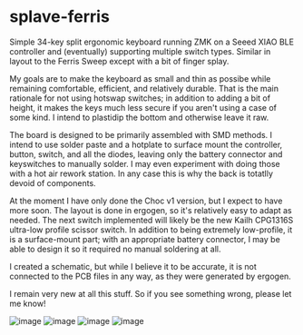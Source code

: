 # splave-ferris
Simple 34-key split ergonomic keyboard running ZMK on a Seeed XIAO BLE controller and (eventually) supporting multiple switch types. Similar in layout to the Ferris Sweep except with a bit of finger splay.

My goals are to make the keyboard as small and thin as possibe while remaining comfortable, efficient, and relatively durable. That is the main rationale for not using hotswap switches; in addition to adding a bit of height, it makes the keys much less secure if you aren't using a case of some kind. I intend to plastidip the bottom and otherwise leave it raw.

The board is designed to be primarily assembled with SMD methods. I intend to use solder paste and a hotplate to surface mount the controller, button, switch, and all the diodes, leaving only the battery connector and keyswitches to manually solder. I may even experiment with doing those with a hot air rework station. In any case this is why the back is totatlly devoid of components.

At the moment I have only done the Choc v1 version, but I expect to have more soon. The layout is done in ergogen, so it's relatively easy to adapt as needed. The next switch implemented will likely be the new Kailh CPG1316S ultra-low profile scissor switch. In addition to being extremely low-profile, it is a surface-mount part; with an appropriate battery connector, I may be able to design it so it required no manual soldering at all.

I created a schematic, but while I believe it to be accurate, it is not connected to the PCB files in any way, as they were generated by ergogen.

I remain very new at all this stuff. So if you see something wrong, please let me know!


![image](https://github.com/user-attachments/assets/ee56e8e9-69ba-4faa-8a37-de3726d6ddba)
![image](https://github.com/user-attachments/assets/650c5116-e21a-479f-8ef4-50594794c6ef)
![image](https://github.com/user-attachments/assets/d6cf0c0a-8ccd-4f6f-9366-68c9e491f527)
![image](https://github.com/user-attachments/assets/e7134396-5d8f-468d-b41e-e40147e1f4cf)


